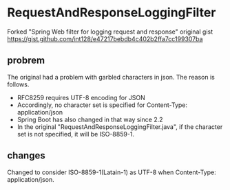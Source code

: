 # RequestAndResponseLoggingFilter
Forked "Spring Web filter for logging request and response"
original gist https://gist.github.com/int128/e47217bebdb4c402b2ffa7cc199307ba

## probrem
The original had a problem with garbled characters in json.
The reason is follows.

- RFC8259 requires UTF-8 encoding for JSON
- Accordingly, no character set is specified for Content-Type: application/json
- Spring Boot has also changed in that way since 2.2
- In the original "RequestAndResponseLoggingFilter.java", if the character set is not specified, it will be ISO-8859-1.

## changes
Changed to consider ISO-8859-1(Latain-1) as UTF-8 when Content-Type: application/json.

